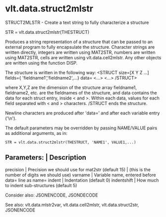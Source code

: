 # vlt.data.struct2mlstr

  STRUCT2MLSTR - Create a text string to fully characterize a structure
 
   STR = vlt.data.struct2mlstr(THESTRUCT)
 
   Produces a string representation of a structure that can be passed to
   an external program to fully encapsulate the structure.  Character strings
   are written directly, integers are written using MAT2STR, 
   numbers are written using MAT2STR, cells are written using vlt.data.cell2mlstr.
   Any other objects are written using the function DISP.
 
   The structure is written in the following way:
   <STRUCT size=[X Y Z ...] fields={ 'fieldname1','fieldname2',...} data=
        <<value1><value2>...<valuen>>
        <<value1><value2>...<valuen>>
   /STRUCT>
 
   where X,Y,Z are the dimension of the structure array
   fieldname1, fieldname2, etc. are the fieldnames of the structure, and
   data contains the data for each struct entry, inside < and >.  Within each data,
   values for each field separated with < and > characters.
   /STRUCT ends the structure.
 
   Newline characters are produced after 'data=' and after each variable entry
   ('\n').
 
   The default parameters may be overridden by passing NAME/VALUE
   pairs as additional arguments, as in:
 
    STR = vlt.data.struct2mlstr(THESTRUCT, 'NAME1', VALUE1,...)
 
   Parameters:             | Description
   ---------------------------------------------------------------
   precision               | Precision we should use for mat2str (default 15)
                           |    (this is the number of digits we should use)
   varname                 | Variable name, entered before data= line as name=
   indent                  | Indentation (default 0)
   indentshift             | How much to indent sub-structures (default 5)
 
 
   Consider also: JSONENCODE, JSONDECODE
 
   See also: vlt.data.mlstr2var, vlt.data.cell2mlstr, vlt.data.struct2str, JSONENCODE
